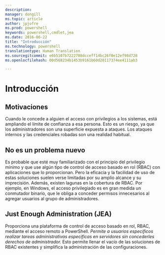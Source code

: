 ```yaml
---
description: 
manager: dongill
ms.topic: article
author: jpjofre
ms.prod: powershell
keywords: powershell,cmdlet,jea
ms.date: 2016-06-22
title: "Introducción"
ms.technology: powershell
translationtype: Human Translation
ms.sourcegitcommit: e6b5107b7222708dcceff14bc26f0e12ef98d728
ms.openlocfilehash: 00d568234b1453b9161b60d20117374ee4111ab3

---
```


# Introducción

##  **Motivaciones**  
Cuando le concede a alguien el acceso con privilegios a los sistemas, está ampliando el límite de confianza a esa persona.
Esto es un riesgo, ya que los administradores son una superficie expuesta a ataques.
Los ataques internos y las credenciales robadas son una realidad habitual.

##  **No es un problema nuevo**  
Es probable que esté muy familiarizado con el principio del privilegio mínimo y que use algún tipo de control de acceso basado en rol (RBAC) con aplicaciones que lo proporcionan.
Pero la eficacia y la facilidad de uso de estas soluciones suelen verse limitadas por su amplio alcance y su imprecisión.
Además, existen lagunas en la cobertura de RBAC.
Por ejemplo, en Windows, el acceso privilegiado es en gran medida un conmutador binario, que le obliga a conceder permisos innecesarios al agregar usuarios al grupo de administradores.

##  **Just Enough Administration (JEA)** 
Proporciona una plataforma de control de acceso basado en rol, RBAC, mediante el acceso remoto a PowerShell.
*Permite a usuarios específicos realizar tareas administrativas específicas en servidores sin concederles derechos de administrador.*
Esto permite llenar el vacío de las soluciones de RBAC existentes y simplifica la administración de las configuraciones.




<!--HONumber=Jul16_HO1-->


